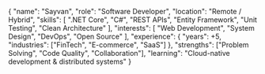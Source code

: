 {
  "name": "Sayvan",
  "role": "Software Developer",
  "location": "Remote / Hybrid",
  "skills": [
    ".NET Core",
    "C#",
    "REST APIs",
    "Entity Framework",
    "Unit Testing",
    "Clean Architecture"
  ],
  "interests": [
    "Web Development",
    "System Design",
    "DevOps",
    "Open Source"
  ],
  "experience": {
    "years": +5,
    "industries": ["FinTech", "E-commerce", "SaaS"]
  },
  "strengths": ["Problem Solving", "Code Quality", "Collaboration"],
  "learning": "Cloud-native development & distributed systems"
}
